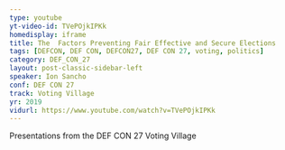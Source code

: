 ```yaml
---
type: youtube
yt-video-id: TVePOjkIPKk
homedisplay: iframe
title: The  Factors Preventing Fair Effective and Secure Elections
tags: [DEFCON, DEF CON, DEFCON27, DEF CON 27, voting, politics]
category: DEF_CON_27
layout: post-classic-sidebar-left
speaker: Ion Sancho
conf: DEF CON 27
track: Voting Village
yr: 2019
vidurl: https://www.youtube.com/watch?v=TVePOjkIPKk
---
```

Presentations from the DEF CON 27 Voting Village